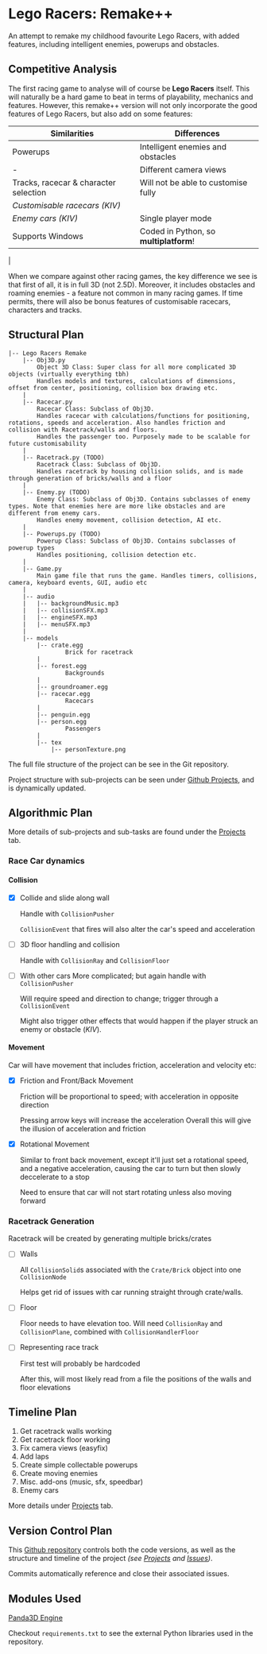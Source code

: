 # Lego Racers: Remake++
An attempt to remake my childhood favourite Lego Racers, with added features, including intelligent enemies, powerups and obstacles.

## Competitive Analysis
The first racing game to analyse will of course be **Lego Racers** itself. This will naturally be a hard game to beat in terms of playability, mechanics and features. However, this remake++ version will not only incorporate the good features of Lego Racers, but also add on some features:
 
Similarities | Differences
--- | ---
Powerups | Intelligent enemies and obstacles
\- | Different camera views
Tracks, racecar & character selection | Will not be able to customise fully
*Customisable racecars (KIV)* | 
*Enemy cars (KIV)* | Single player mode
Supports Windows | Coded in Python, so **multiplatform**!
 | 


When we compare against other racing games, the key difference we see is that first of all, it is in full 3D (not 2.5D). Moreover, it includes obstacles and roaming enemies - a feature not common in many racing games. If time permits, there will also be bonus features of customisable racecars, characters and tracks.

## Structural Plan
```
|-- Lego Racers Remake
    |-- Obj3D.py
        Object 3D Class: Super class for all more complicated 3D objects (virtually everything tbh)
        Handles models and textures, calculations of dimensions, offset from center, positioning, collision box drawing etc.
    |
    |-- Racecar.py
        Racecar Class: Subclass of Obj3D.
        Handles racecar with calculations/functions for positioning, rotations, speeds and acceleration. Also handles friction and collision with Racetrack/walls and floors. 
        Handles the passenger too. Purposely made to be scalable for future customisability 
    |
    |-- Racetrack.py (TODO)
        Racetrack Class: Subclass of Obj3D.
        Handles racetrack by housing collision solids, and is made through generation of bricks/walls and a floor
    |
    |-- Enemy.py (TODO)
        Enemy Class: Subclass of Obj3D. Contains subclasses of enemy types. Note that enemies here are more like obstacles and are different from enemy cars.
        Handles enemy movement, collision detection, AI etc.
    |
    |-- Powerups.py (TODO)
        Powerup Class: Subclass of Obj3D. Contains subclasses of powerup types
        Handles positioning, collision detection etc.
    |
    |-- Game.py
        Main game file that runs the game. Handles timers, collisions, camera, keyboard events, GUI, audio etc
    |
    |-- audio
    |   |-- backgroundMusic.mp3
    |   |-- collisionSFX.mp3
    |   |-- engineSFX.mp3
    |   |-- menuSFX.mp3
    |   
    |-- models
        |-- crate.egg
                Brick for racetrack
        |
        |-- forest.egg
                Backgrounds
        |
        |-- groundroamer.egg
        |-- racecar.egg
                Racecars
        |
        |-- penguin.egg
        |-- person.egg
                Passengers
        |
        |-- tex
            |-- personTexture.png
```

The full file structure of the project can be see in the Git repository.

Project structure with sub-projects can be seen under [Github Projects](https://github.com/Samleo8/112LegoRacers/projects), and is dynamically updated.

## Algorithmic Plan
More details of sub-projects and sub-tasks are found under the [Projects](https://github.com/Samleo8/112LegoRacers/projects) tab.

### Race Car dynamics

#### Collision

 - [x] Collide and slide along wall

    Handle with `CollisionPusher`

    `CollisionEvent` that fires will also alter the car's speed and acceleration

 - [ ] 3D floor handling and collision

    Handle with `CollisionRay` and `CollisionFloor`

 - [ ] With other cars
    More complicated; but again handle with `CollisionPusher`
            
    Will require speed and direction to change; trigger through a `CollisionEvent`

    Might also trigger other effects that would happen if the player struck an enemy or obstacle (*KIV*).

#### Movement
Car will have movement that includes friction, acceleration and velocity etc:
 - [x] Friction and Front/Back Movement

    Friction will be proportional to speed; with acceleration in opposite direction

    Pressing arrow keys will increase the acceleration
    Overall this will give the illusion of acceleration and friction

 - [x] Rotational Movement
 
    Similar to front back movement, except it'll just set a rotational speed, and a negative acceleration, causing the car to turn but then slowly deccelerate to a stop

    Need to ensure that car will not start rotating unless also moving forward

### Racetrack Generation
Racetrack will be created by generating multiple bricks/crates 

- [ ] Walls

    All `CollisionSolid`s associated with the `Crate/Brick` object into one `CollisionNode`

    Helps get rid of issues with car running straight through crate/walls.

- [ ] Floor

    Floor needs to have elevation too. Will need `CollisionRay` and `CollisionPlane`, combined with `CollisionHandlerFloor`

- [ ] Representing race track

    First test will probably be hardcoded

    After this, will most likely read from a file the positions of the walls and floor elevations 

## Timeline Plan
1. Get racetrack walls working
2. Get racetrack floor working
3. Fix camera views (easyfix)
4. Add laps
5. Create simple collectable powerups
6. Create moving enemies
7. Misc. add-ons (music, sfx, speedbar)
8. Enemy cars

More details under [Projects](https://github.com/Samleo8/112LegoRacers/projects) tab.

## Version Control Plan
This [Github repository](https://github.com/Samleo8/112LegoRacers) controls both the code versions, as well as the structure and timeline of the project *(see [Projects](https://github.com/Samleo8/112LegoRacers/projects) and [Issues](https://github.com/Samleo8/112LegoRacers/issues))*. 

Commits automatically reference and close their associated issues.

## Modules Used
[Panda3D Engine](https://www.panda3d.org)

Checkout `requirements.txt` to see the external Python libraries used in the repository.